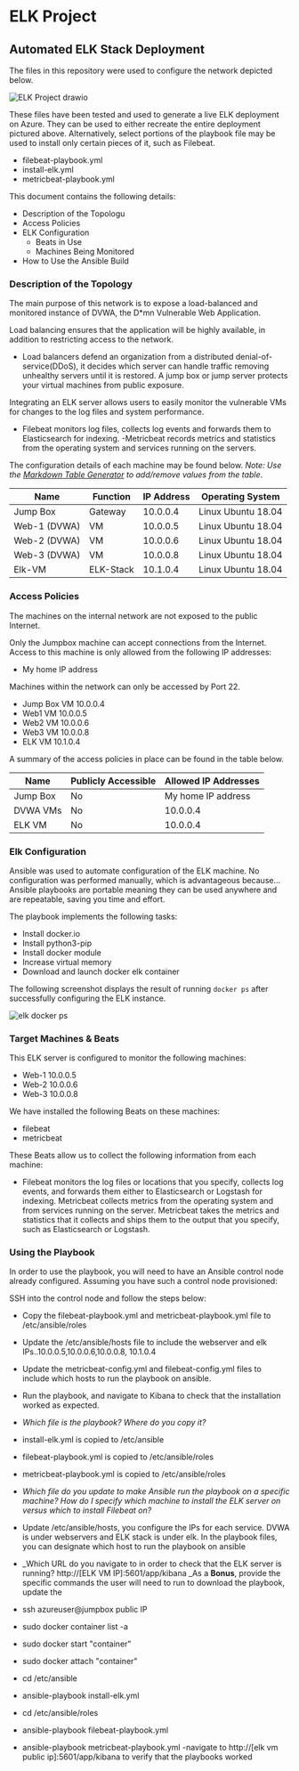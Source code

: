 # ELK Project
 ## Automated ELK Stack Deployment

The files in this repository were used to configure the network depicted below.

![ELK Project drawio](https://user-images.githubusercontent.com/96381889/147139303-c3422642-8c06-46c8-9f28-bd0def956206.png)

These files have been tested and used to generate a live ELK deployment on Azure. They can be used to either recreate the entire deployment pictured above. Alternatively, select portions of the playbook file may be used to install only certain pieces of it, such as Filebeat.

  - filebeat-playbook.yml
  - install-elk.yml
  - metricbeat-playbook.yml

This document contains the following details:
- Description of the Topologu
- Access Policies
- ELK Configuration
  - Beats in Use
  - Machines Being Monitored
- How to Use the Ansible Build


### Description of the Topology

The main purpose of this network is to expose a load-balanced and monitored instance of DVWA, the D*mn Vulnerable Web Application.

Load balancing ensures that the application will be highly available, in addition to restricting access to the network.
- Load balancers defend an organization from a distributed denial-of-service(DDoS), it decides which server can handle traffic removing unhealthy servers until it is restored.  A jump box or jump server protects your virtual machines from public exposure.

Integrating an ELK server allows users to easily monitor the vulnerable VMs for changes to the log files and system performance.
- Filebeat monitors log files, collects log events and forwards them to Elasticsearch for indexing.
-Metricbeat records metrics and statistics from the operating system and services running on the servers.

The configuration details of each machine may be found below.
_Note: Use the [Markdown Table Generator](http://www.tablesgenerator.com/markdown_tables) to add/remove values from the table_.

| Name     | Function | IP Address | Operating System |
|----------|----------|------------|------------------|
| Jump Box | Gateway  | 10.0.0.4  | Linux  Ubuntu 18.04          |
| Web-1 (DVWA)   |   VM       |    10.0.0.5    |      Linux Ubuntu 18.04            |
| Web-2  (DVWA)  |    VM      |    10.0.0.6        |       Linux Ubuntu 18.04           |
| Web-3 (DVWA)   |VM        | 10.0.0.8   | Linux Ubuntu 18.04
| Elk-VM   |        ELK-Stack    |   10.1.0.4   |Linux Ubuntu 18.04

### Access Policies

The machines on the internal network are not exposed to the public Internet. 

Only the Jumpbox machine can accept connections from the Internet. Access to this machine is only allowed from the following IP addresses:
- My home IP address

Machines within the network can only be accessed by Port 22.
- Jump Box VM 10.0.0.4
- Web1 VM 10.0.0.5
- Web2 VM 10.0.0.6
- Web3 VM 10.0.0.8
- ELK VM 10.1.0.4

A summary of the access policies in place can be found in the table below.

| Name     | Publicly Accessible | Allowed IP Addresses |
|----------|---------------------|----------------------|
| Jump Box | No            | My home IP address |
|     DVWA VMs    |       No              |         10.0.0.4            |
|       ELK VM   |  No                   |     10.0.0.4                 |

### Elk Configuration

Ansible was used to automate configuration of the ELK machine. No configuration was performed manually, which is advantageous because...
Ansible playbooks are portable meaning they can be used anywhere and are repeatable, saving you time and effort.

The playbook implements the following tasks:
- Install docker.io
- Install python3-pip
- Install docker module
- Increase virtual memory
- Download and launch docker elk container

The following screenshot displays the result of running `docker ps` after successfully configuring the ELK instance.

![elk docker ps](https://user-images.githubusercontent.com/96381889/147140588-635401f9-1174-43c2-bf1a-8edf09d20167.png)


### Target Machines & Beats
This ELK server is configured to monitor the following machines:
- Web-1 10.0.0.5
- Web-2 10.0.0.6
- Web-3 10.0.0.8


We have installed the following Beats on these machines:
- filebeat
- metricbeat

These Beats allow us to collect the following information from each machine:
- Filebeat monitors the log files or locations that you specify, collects log events, and forwards them either to Elasticsearch or Logstash for indexing. Metricbeat collects metrics from the operating system and from services running on the server. Metricbeat takes the metrics and statistics that it collects and ships them to the output that you specify, such as Elasticsearch or Logstash. 

### Using the Playbook
In order to use the playbook, you will need to have an Ansible control node already configured. Assuming you have such a control node provisioned: 

SSH into the control node and follow the steps below:
- Copy the filebeat-playbook.yml and metricbeat-playbook.yml file to /etc/ansible/roles
- Update the /etc/ansible/hosts file to include the webserver and elk IPs..10.0.0.5,10.0.0.6,10.0.0.8, 10.1.0.4
- Update the metricbeat-config.yml and filebeat-config.yml files to include which hosts to run the playbook on ansible.
- Run the playbook, and navigate to Kibana to check that the installation worked as expected.

- _Which file is the playbook? Where do you copy it?_
- install-elk.yml is copied to /etc/ansible
- filebeat-playbook.yml is copied to /etc/ansible/roles
- metricbeat-playbook.yml is copied to /etc/ansible/roles
- _Which file do you update to make Ansible run the playbook on a specific machine? How do I specify which machine to install the ELK server on versus which to install Filebeat on?_
- Update /etc/ansible/hosts, you configure the IPs for each service. DVWA is under webservers and ELK stack is under elk. In the playbook files, you can designate which host to run the playbook on ansible
- _Which URL do you navigate to in order to check that the ELK server is running?
http://[ELK VM IP]:5601/app/kibana
_As a **Bonus**, provide the specific commands the user will need to run to download the playbook, update the 
- ssh azureuser@jumpbox public IP
- sudo docker container list -a
- sudo docker start "container"
- sudo docker attach "container"
- cd /etc/ansible
- ansible-playbook install-elk.yml
- cd /etc/ansible/roles
- ansible-playbook filebeat-playbook.yml
- ansible-playbook metricbeat-playbook.yml
-navigate to http://[elk vm public ip]:5601/app/kibana to verify that the playbooks worked
